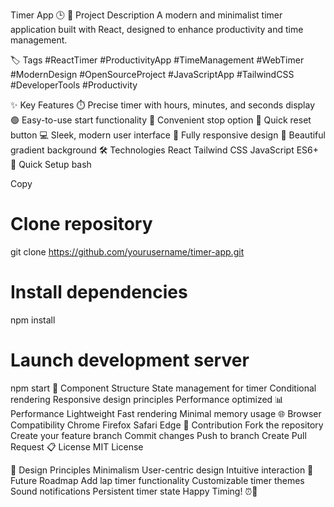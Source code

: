Timer App 🕒
📝 Project Description
A modern and minimalist timer application built with React, designed to enhance productivity and time management.

🏷️ Tags
#ReactTimer
#ProductivityApp
#TimeManagement
#WebTimer
#ModernDesign
#OpenSourceProject
#JavaScriptApp
#TailwindCSS
#DeveloperTools
#Productivity

✨ Key Features
⏱️ Precise timer with hours, minutes, and seconds display
🟢 Easy-to-use start functionality
🔴 Convenient stop option
🔄 Quick reset button
💻 Sleek, modern user interface
📱 Fully responsive design
🎨 Beautiful gradient background
🛠 Technologies
React
Tailwind CSS
JavaScript ES6+
🚀 Quick Setup
bash

Copy
# Clone repository
git clone https://github.com/yourusername/timer-app.git

# Install dependencies
npm install

# Launch development server
npm start
🔧 Component Structure
State management for timer
Conditional rendering
Responsive design principles
Performance optimized
📊 Performance
Lightweight
Fast rendering
Minimal memory usage
🌐 Browser Compatibility
Chrome
Firefox
Safari
Edge
🤝 Contribution
Fork the repository
Create your feature branch
Commit changes
Push to branch
Create Pull Request
📋 License
MIT License

🎨 Design Principles
Minimalism
User-centric design
Intuitive interaction
🔮 Future Roadmap
Add lap timer functionality
Customizable timer themes
Sound notifications
Persistent timer state
Happy Timing! ⏰🚀
